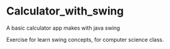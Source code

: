 # Calculator_with_swing
A basic calculator app makes with java swing

Exercise for learn swing concepts, for computer science class.
